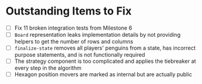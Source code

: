 # Outstanding Items to Fix
- [ ] Fix 11 broken integration tests from Milestone 6
- [ ] `Board` representation leaks implementation details by not providing helpers to get the number of rows and columns
- [ ] `finalize-state` removes all players' penguins from a state, has incorrect purpose statements, and is not functionally required
- [ ] The strategy component is too complicated and applies the tiebreaker at every step in the algorithm
- [ ] Hexagon position movers are marked as internal but are actually public
